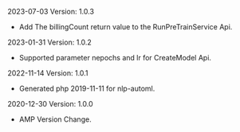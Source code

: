 2023-07-03 Version: 1.0.3
- Add The billingCount return value to the RunPreTrainService Api.

2023-01-31 Version: 1.0.2
- Supported parameter nepochs and lr for CreateModel Api.

2022-11-14 Version: 1.0.1
- Generated php 2019-11-11 for nlp-automl.

2020-12-30 Version: 1.0.0
- AMP Version Change.

